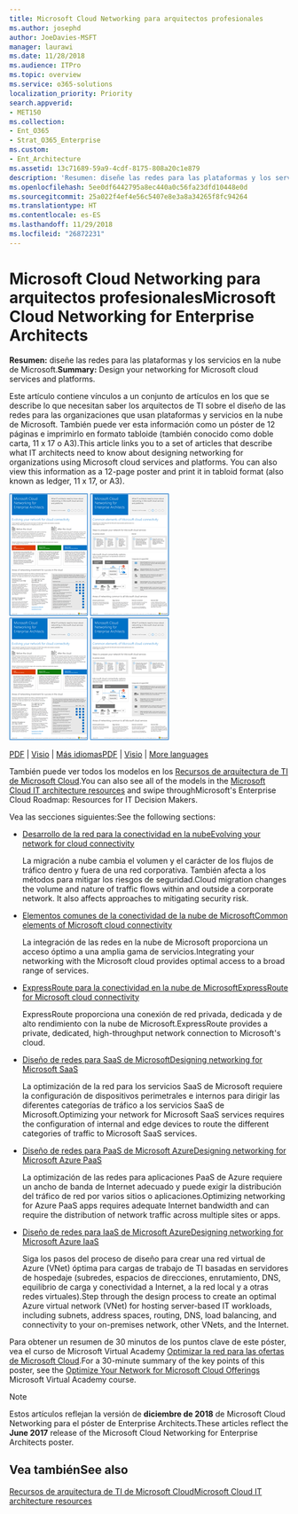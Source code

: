 ```yaml
---
title: Microsoft Cloud Networking para arquitectos profesionales
ms.author: josephd
author: JoeDavies-MSFT
manager: laurawi
ms.date: 11/28/2018
ms.audience: ITPro
ms.topic: overview
ms.service: o365-solutions
localization_priority: Priority
search.appverid:
- MET150
ms.collection:
- Ent_O365
- Strat_O365_Enterprise
ms.custom:
- Ent_Architecture
ms.assetid: 13c71689-59a9-4cdf-8175-808a20c1e879
description: 'Resumen: diseñe las redes para las plataformas y los servicios en la nube de Microsoft.'
ms.openlocfilehash: 5ee0df6442795a8ec440a0c56fa23dfd10448e0d
ms.sourcegitcommit: 25a022f4ef4e56c5407e8e3a8a34265f8fc94264
ms.translationtype: HT
ms.contentlocale: es-ES
ms.lasthandoff: 11/29/2018
ms.locfileid: "26872231"
---
```

# <a name="microsoft-cloud-networking-for-enterprise-architects"></a><span data-ttu-id="c567c-103">Microsoft Cloud Networking para arquitectos profesionales</span><span class="sxs-lookup"><span data-stu-id="c567c-103">Microsoft Cloud Networking for Enterprise Architects</span></span>

 <span data-ttu-id="c567c-104">**Resumen:** diseñe las redes para las plataformas y los servicios en la nube de Microsoft.</span><span class="sxs-lookup"><span data-stu-id="c567c-104">**Summary:** Design your networking for Microsoft cloud services and platforms.</span></span>
  
<span data-ttu-id="c567c-p101">Este artículo contiene vínculos a un conjunto de artículos en los que se describe lo que necesitan saber los arquitectos de TI sobre el diseño de las redes para las organizaciones que usan plataformas y servicios en la nube de Microsoft. También puede ver esta información como un póster de 12 páginas e imprimirlo en formato tabloide (también conocido como doble carta, 11 x 17 o A3).</span><span class="sxs-lookup"><span data-stu-id="c567c-p101">This article links you to a set of articles that describe what IT architects need to know about designing networking for organizations using Microsoft cloud services and platforms. You can also view this information as a 12-page poster and print it in tabloid format (also known as ledger, 11 x 17, or A3).</span></span>
  
<span data-ttu-id="c567c-107">[![Imagen en miniatura del modelo de redes de Microsoft Cloud](media/95e8ab6a-b4d0-4836-acc1-b0b77ebf46e6.png)  
](https://go.microsoft.com/fwlink/p/?linkid=842073)</span><span class="sxs-lookup"><span data-stu-id="c567c-107">[![Thumb image for Microsoft cloud networking model](media/95e8ab6a-b4d0-4836-acc1-b0b77ebf46e6.png)  
](https://go.microsoft.com/fwlink/p/?linkid=842073)</span></span>
  
<span data-ttu-id="c567c-108">[PDF](https://go.microsoft.com/fwlink/p/?linkid=842073) | [Visio](https://go.microsoft.com/fwlink/p/?linkid=842074) | [Más idiomas](https://www.microsoft.com/download/details.aspx?id=54425)</span><span class="sxs-lookup"><span data-stu-id="c567c-108">[PDF](https://go.microsoft.com/fwlink/p/?linkid=842073) | [Visio](https://go.microsoft.com/fwlink/p/?linkid=842074) | [More languages](https://www.microsoft.com/download/details.aspx?id=54425)</span></span>
  
<span data-ttu-id="c567c-109">También puede ver todos los modelos en los [Recursos de arquitectura de TI de Microsoft Cloud](microsoft-cloud-it-architecture-resources.md).</span><span class="sxs-lookup"><span data-stu-id="c567c-109">You can also see all of the models in the [Microsoft Cloud IT architecture resources](microsoft-cloud-it-architecture-resources.md) and swipe throughMicrosoft's Enterprise Cloud Roadmap: Resources for IT Decision Makers.</span></span>
  
<span data-ttu-id="c567c-110">Vea las secciones siguientes:</span><span class="sxs-lookup"><span data-stu-id="c567c-110">See the following sections:</span></span>
  
- [<span data-ttu-id="c567c-111">Desarrollo de la red para la conectividad en la nube</span><span class="sxs-lookup"><span data-stu-id="c567c-111">Evolving your network for cloud connectivity</span></span>](evolving-your-network-for-cloud-connectivity.md)
    
    <span data-ttu-id="c567c-p102">La migración a nube cambia el volumen y el carácter de los flujos de tráfico dentro y fuera de una red corporativa. También afecta a los métodos para mitigar los riesgos de seguridad.</span><span class="sxs-lookup"><span data-stu-id="c567c-p102">Cloud migration changes the volume and nature of traffic flows within and outside a corporate network. It also affects approaches to mitigating security risk.</span></span>
    
- [<span data-ttu-id="c567c-114">Elementos comunes de la conectividad de la nube de Microsoft</span><span class="sxs-lookup"><span data-stu-id="c567c-114">Common elements of Microsoft cloud connectivity</span></span>](common-elements-of-microsoft-cloud-connectivity.md)
    
    <span data-ttu-id="c567c-115">La integración de las redes en la nube de Microsoft proporciona un acceso óptimo a una amplia gama de servicios.</span><span class="sxs-lookup"><span data-stu-id="c567c-115">Integrating your networking with the Microsoft cloud provides optimal access to a broad range of services.</span></span>
    
- [<span data-ttu-id="c567c-116">ExpressRoute para la conectividad en la nube de Microsoft</span><span class="sxs-lookup"><span data-stu-id="c567c-116">ExpressRoute for Microsoft cloud connectivity</span></span>](expressroute-for-microsoft-cloud-connectivity.md)
    
    <span data-ttu-id="c567c-117">ExpressRoute proporciona una conexión de red privada, dedicada y de alto rendimiento con la nube de Microsoft.</span><span class="sxs-lookup"><span data-stu-id="c567c-117">ExpressRoute provides a private, dedicated, high-throughput network connection to Microsoft's cloud.</span></span>
    
- [<span data-ttu-id="c567c-118">Diseño de redes para SaaS de Microsoft</span><span class="sxs-lookup"><span data-stu-id="c567c-118">Designing networking for Microsoft SaaS</span></span>](designing-networking-for-microsoft-saas.md)
    
    <span data-ttu-id="c567c-119">La optimización de la red para los servicios SaaS de Microsoft requiere la configuración de dispositivos perimetrales e internos para dirigir las diferentes categorías de tráfico a los servicios SaaS de Microsoft.</span><span class="sxs-lookup"><span data-stu-id="c567c-119">Optimizing your network for Microsoft SaaS services requires the configuration of internal and edge devices to route the different categories of traffic to Microsoft SaaS services.</span></span>
    
- [<span data-ttu-id="c567c-120">Diseño de redes para PaaS de Microsoft Azure</span><span class="sxs-lookup"><span data-stu-id="c567c-120">Designing networking for Microsoft Azure PaaS</span></span>](designing-networking-for-microsoft-azure-paas.md)
    
    <span data-ttu-id="c567c-121">La optimización de las redes para aplicaciones PaaS de Azure requiere un ancho de banda de Internet adecuado y puede exigir la distribución del tráfico de red por varios sitios o aplicaciones.</span><span class="sxs-lookup"><span data-stu-id="c567c-121">Optimizing networking for Azure PaaS apps requires adequate Internet bandwidth and can require the distribution of network traffic across multiple sites or apps.</span></span>
    
- [<span data-ttu-id="c567c-122">Diseño de redes para IaaS de Microsoft Azure</span><span class="sxs-lookup"><span data-stu-id="c567c-122">Designing networking for Microsoft Azure IaaS</span></span>](designing-networking-for-microsoft-azure-iaas.md)
    
    <span data-ttu-id="c567c-123">Siga los pasos del proceso de diseño para crear una red virtual de Azure (VNet) óptima para cargas de trabajo de TI basadas en servidores de hospedaje (subredes, espacios de direcciones, enrutamiento, DNS, equilibrio de carga y conectividad a Internet, a la red local y a otras redes virtuales).</span><span class="sxs-lookup"><span data-stu-id="c567c-123">Step through the design process to create an optimal Azure virtual network (VNet) for hosting server-based IT workloads, including subnets, address spaces, routing, DNS, load balancing, and connectivity to your on-premises network, other VNets, and the Internet.</span></span>
    
<span data-ttu-id="c567c-124">Para obtener un resumen de 30 minutos de los puntos clave de este póster, vea el curso de Microsoft Virtual Academy [Optimizar la red para las ofertas de Microsoft Cloud](https://mva.microsoft.com/es-ES/training-courses/optimize-your-network-for-microsoft-cloud-offerings-17743).</span><span class="sxs-lookup"><span data-stu-id="c567c-124">For a 30-minute summary of the key points of this poster, see the [Optimize Your Network for Microsoft Cloud Offerings](https://mva.microsoft.com/es-ES/training-courses/optimize-your-network-for-microsoft-cloud-offerings-17743) Microsoft Virtual Academy course.</span></span>
  
> [!NOTE]
> <span data-ttu-id="c567c-125">Estos artículos reflejan la versión de **diciembre de 2018** de Microsoft Cloud Networking para el póster de Enterprise Architects.</span><span class="sxs-lookup"><span data-stu-id="c567c-125">These articles reflect the **June 2017** release of the Microsoft Cloud Networking for Enterprise Architects poster.</span></span>
  
## <a name="see-also"></a><span data-ttu-id="c567c-126">Vea también</span><span class="sxs-lookup"><span data-stu-id="c567c-126">See also</span></span>

[<span data-ttu-id="c567c-127">Recursos de arquitectura de TI de Microsoft Cloud</span><span class="sxs-lookup"><span data-stu-id="c567c-127">Microsoft Cloud IT architecture resources</span></span>](microsoft-cloud-it-architecture-resources.md)

